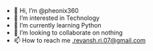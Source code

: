 - 👋 Hi, I’m @pheonix360
- 👀 I’m interested in Technology
- 🌱 I’m currently learning Python
- 💞️ I’m looking to collaborate on nothing
- 📫 How to reach me .revansh.ri.07@gmail.com

<!---
pheonix360/pheonix360 is a ✨ special ✨ repository because its `README.md` (this file) appears on your GitHub profile.
You can click the Preview link to take a look at your changes.
--->
